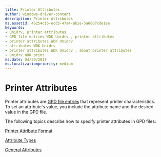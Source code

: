 ```yaml
---
title: Printer Attributes
author: windows-driver-content
description: Printer Attributes
ms.assetid: 46254c16-ecd3-47a4-ab2e-5a6687cde1ee
keywords:
- Unidrv, printer attributes
- GPD file entries WDK Unidrv , printer attributes
- printer attributes WDK Unidrv
- attributes WDK Unidrv
- printer attributes WDK Unidrv , about printer attributes
- Unidrv WDK print
ms.date: 04/20/2017
ms.localizationpriority: medium
---
```


# Printer Attributes





Printer attributes are [GPD file entries](gpd-file-entries.md) that represent printer characteristics. To set an attribute's value, you include the attribute name and the desired value in the GPD file.

The following topics describe how to specify printer attributes in GPD files:

[Printer Attribute Format](printer-attribute-format.md)

[Attribute Types](attribute-types.md)

[General Attributes](general-attributes.md)

 

 




